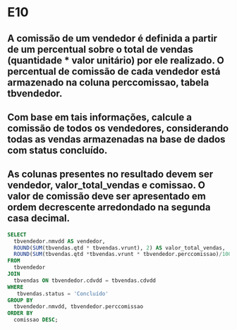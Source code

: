 # E10
## A comissão de um vendedor é definida a partir de um percentual sobre o total de vendas (quantidade * valor unitário) por ele realizado. O percentual de comissão de cada vendedor está armazenado na coluna perccomissao, tabela tbvendedor. 
## Com base em tais informações, calcule a comissão de todos os vendedores, considerando todas as vendas armazenadas na base de dados com status concluído.

## As colunas presentes no resultado devem ser vendedor, valor_total_vendas e comissao. O valor de comissão deve ser apresentado em ordem decrescente arredondado na segunda casa decimal.

```sql
SELECT 
  tbvendedor.nmvdd AS vendedor,
  ROUND(SUM(tbvendas.qtd * tbvendas.vrunt), 2) AS valor_total_vendas,
  ROUND(SUM(tbvendas.qtd *tbvendas.vrunt * tbvendedor.perccomissao)/100, 2) as comissao
FROM 
  tbvendedor
JOIN 
  tbvendas ON tbvendedor.cdvdd = tbvendas.cdvdd
WHERE 
   tbvendas.status = 'Concluído'
GROUP BY 
  tbvendedor.nmvdd, tbvendedor.perccomissao
ORDER BY 
  comissao DESC;
```